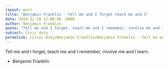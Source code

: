 ```yaml
---
layout: post
title: "Benjamin Franklin - Tell me and I forget teach me and I"
date: 2024-12-28 12:00:00 -0000
author: Benjamin Franklin
quote: "Tell me and I forget, teach me and I remember, involve me and I learn."
subject: Civic duty
permalink: /Civic duty/Benjamin Franklin/Benjamin Franklin - Tell me and I forget teach me and I
---
```


Tell me and I forget, teach me and I remember, involve me and I learn.

- Benjamin Franklin
